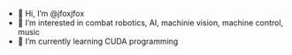 - 👋 Hi, I’m @jfoxjfox
- 👀 I’m interested in combat robotics, AI, machinie vision, machine control, music
- 🌱 I’m currently learning CUDA programming


<!---
jfoxjfox/jfoxjfox is a ✨ special ✨ repository because its `README.md` (this file) appears on your GitHub profile.
You can click the Preview link to take a look at your changes.
--->
